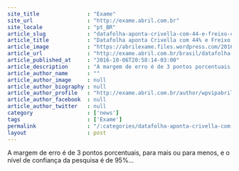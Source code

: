 ```yaml
---
site_title               : "Exame"
site_url                 : "http://exame.abril.com.br"
site_locale              : "pt_BR"
article_slug             : "datafolha-aponta-crivella-com-44-e-freixo-com-27-no-rio"
article_title            : "Datafolha aponta Crivella com 44% e Freixo com 27% no Rio"
article_image            : "https://abrilexame.files.wordpress.com/2016/10/size_960_16_9_crivella-freixo4.jpg?quality=70&strip=all&w=960"
article_url              : "http://exame.abril.com.br/brasil/datafolha-aponta-crivella-com-44-e-freixo-com-27-no-rio/"
article_published_at     : "2016-10-06T20:58:14-03:00"
article_description      : "A margem de erro é de 3 pontos porcentuais, para mais ou para menos, e o nível de confiança da pesquisa é de 95%..."
article_author_name      : ""
article_author_image     : null
article_author_biography : null
article_author_profile   : "http://exame.abril.com.br/author/wpvipabril/"
article_author_facebook  : null
article_author_twitter   : null
category                 : ['news']
tags                     : ['Exame']
permalink                : "/:categories/datafolha-aponta-crivella-com-44-e-freixo-com-27-no-rio/"
layout                   : post
---
```


A margem de erro é de 3 pontos porcentuais, para mais ou para menos, e o nível de confiança da pesquisa é de 95%...
